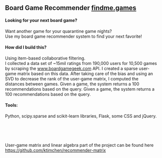 ## Board Game Recommender <a href="http://www.findme.games">findme.games</a>

#### Looking for your next board game?
Want another game for your quarantine game nights? <br>
Use my board game recommender system to find your next favorite!
#### How did I build this? <br>
Using item-based collaborative filtering. <br>
I collected a data set of ~15mil ratings from 190,000 users for 10,500 games by scraping the www.boardgamegeek.com API. I created a sparse user-game matrix based on this data.
After taking care of the bias and using an SVD to decrease the rank of the user-game matrix, I computed the distances between games. Given a game, the system returns a 100 recommendations based on the query.
Given a game, the system returns a 100 recommendations based on the query.
#### Tools: <br>
Python, scipy.sparse and scikit-learn libraries, Flask, some CSS and jQuery.


<br>
<br>
<br>

User-game matrix and linear algebra part of the project can be found here https://github.com/ktimchen/recommender-matrix
